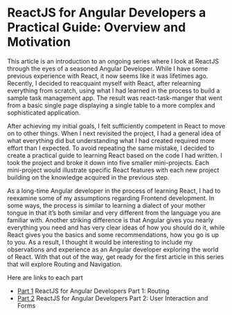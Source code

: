 # ReactJS for Angular Developers a Practical Guide: Overview and Motivation

This article is an introduction to an ongoing series where I look at ReactJS through the eyes of a seasoned Angular Developer. While I have some previous experience with React, it now seems like it was lifetimes ago. Recently, I decided to reacquaint myself with React, after relearning everything from scratch, using what I had learned in the process to build a sample task management app. The result was react-task-manger that went from a basic single page displaying a single table to a more complex and sophisticated application.

After achieving my initial goals, I felt sufficiently competent in React to move on to other things. When I next revisited the project, I had a general idea of what everything did but understanding what I had created required more effort than I expected. To avoid repeating the same mistake, I decided to create a practical guide to learning React based on the code I had written. I took the project and broke it down into five smaller mini-projects. Each mini-project would illustrate specific React features with each new project building on the knowledge acquired in the previous step.

As a long-time Angular developer in the process of learning React, I had to reexamine some of my assumptions regarding Frontend development. In some ways, the process is similar to learning a dialect of your mother tongue in that it’s both similar and very different from the language you are familiar with. Another striking difference is that Angular gives you nearly everything you need and has very clear ideas of how you should do it, while React gives you the basics and some recommendations, how you go is up to you. As a result, I thought it would be interesting to include my observations and experience as an Angular developer exploring the world of React.
With that out of the way, get ready for the first article in this series that will explore Routing and Navigation.

Here are links to each part

* [Part 1](https://github.com/trider/react-task-tutorial/tree/main/react-task-tutorial-01 "react-task-tutorial-01") ReactJS for Angular Developers Part 1: Routing
* [Part 2](https://github.com/trider/react-task-tutorial/tree/main/react-task-tutorial-02 "react-task-tutorial-02") ReactJS for Angular Developers Part 2: User Interaction and Forms
<!-- * [Part 3](https://github.com/trider/react-task-tutorial/tree/main/react-task-tutorial-03 "react-task-tutorial-03") -->
<!-- * [Part 4](https://github.com/trider/react-task-tutorial/tree/main/react-task-tutorial-04 "react-task-tutorial-04") -->
  